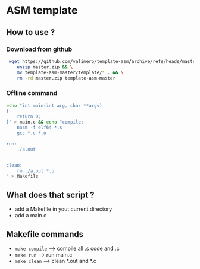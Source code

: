 # ASM template

## How to use ?


### Download from github
```bash
 wget https://github.com/valimero/template-asm/archive/refs/heads/master.zip && \
    unzip master.zip && \
    mv template-asm-master/template/* . && \
    rm -rd master.zip template-asm-master
```

### Offline command
```bash
echo "int main(int arg, char **argv)
{
    return 0;
}" > main.c && echo "compile:
	nasm -f elf64 *.s
	gcc *.c *.o

run:
	./a.out


clean:
	rm ./a.out *.o
" > Makefile
```

## What does that script ?
- add a Makefile in yout current directory
- add a main.c 


## Makefile commands
- `make compile`	--> compile all .s code and .c
- `make run` 		--> run main.c
- `make clean`		--> clean *.out and *.c	
